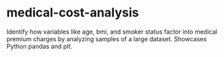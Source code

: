# medical-cost-analysis
Identify how variables like age, bmi, and smoker status factor into medical premium charges by analyzing samples of a large dataset. Showcases Python pandas and plt.
